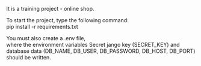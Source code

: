 It is a training project - online shop.  

To start the project, type the following command:  
pip install -r requirements.txt  

You must also create a .env file,  
where the environment variables Secret jango key (SECRET_KEY) and database data (DB_NAME, DB_USER, DB_PASSWORD, DB_HOST, DB_PORT) should be written.
